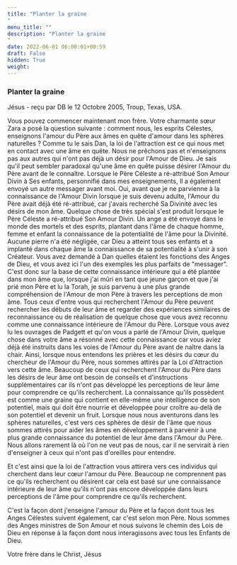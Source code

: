```yaml
---
title: "Planter la graine
"
menu_title: ""
description: "Planter la graine
"
date: 2022-06-01 06:00:01+00:59
draft: False
hidden: True
weight:
---
```

### Planter la graine

Jésus - reçu par DB le 12 Octobre 2005, Troup, Texas, USA.

Vous pouvez commencer maintenant mon frère. Votre charmante sœur Zara a posé la question suivante : comment nous, les esprits Célestes, enseignons l'amour du Père aux âmes en quête d'amour dans les sphères naturelles ?
Comme tu le sais Dan, la loi de l'attraction est ce qui nous met en contact avec une âme en quête. Nous ne prêchons pas et n'enseignons pas aux autres qui n'ont pas déjà un désir pour l'Amour de Dieu. Je sais qu'il peut sembler paradoxal qu'une âme en quête puisse désirer l'Amour du Père avant de le connaître.
Lorsque le Père Céleste a ré-attribué Son Amour Divin à Ses enfants, personnifié dans mes enseignements, Il a également envoyé un autre messager avant moi. Oui, avant que je ne parvienne à la connaissance de l'Amour Divin lorsque je suis devenu adulte, l'Amour du Père avait déjà été ré-attribué, car j'avais recherché Sa Divinité avec les désirs de mon âme. Quelque chose de très spécial s'est produit lorsque le Père Céleste a ré-attribué Son Amour Divin. Un ange a été envoyé dans le monde des mortels et des esprits, plantant dans l'âme de chaque homme, femme et enfant la connaissance de la potentialité de l'âme pour la Divinité. Aucune pierre n'a été négligée, car Dieu a atteint tous ses enfants et a implanté dans chaque âme la connaissance de sa potentialité à s'unir à son Créateur. Vous avez demandé à Dan quelles étaient les fonctions des Anges de Dieu, et vous avez ici l'un des exemples les plus parfaits de "messager".
C'est donc sur la base de cette connaissance intérieure qui a été plantée dans mon âme que, lorsque j'ai mûri en tant que jeune garçon et que j'ai prié mon Père et lu la Torah, je suis parvenu à une plus grande compréhension de l'Amour de mon Père à travers les perceptions de mon âme.
Tous ceux d'entre vous qui recherchent l'Amour du Père peuvent rechercher les débuts de leur âme et regarder des expériences similaires de reconnaissance ou de réalisation de quelque chose que vous avez reconnu comme une connaissance intérieure de l'Amour du Père. Lorsque vous avez lu les ouvrages de Padgett et qu'on vous a parlé de l'Amour Divin, quelque chose dans votre âme a résonné avec cette connaissance car vous aviez déjà été instruits dans les voies de l'Amour du Père avant de naître dans la chair.
Ainsi, lorsque nous entendons les prières et les désirs du cœur du chercheur de l'Amour du Père, nous sommes attirés par la Loi d'Attraction vers cette âme. Beaucoup de ceux qui recherchent l'Amour du Père dans les désirs de leur âme ont besoin de conseils et d'instructions supplémentaires car ils n'ont pas développé les perceptions de leur âme pour comprendre ce qu'ils recherchent. La connaissance qu'ils possèdent est comme une graine qui contient en elle-même une intelligence de son potentiel, mais qui doit être nourrie et développée pour croître au-delà de son potentiel et devenir un fruit.
Lorsque nous nous aventurons dans les sphères naturelles, c'est vers ces sphères de désir de l'âme que nous sommes attirés pour aider les âmes en développement à parvenir à une plus grande connaissance du potentiel de leur âme dans l'Amour du Père. Nous allons rarement là où l'on ne veut pas de nous, car il ne servirait à rien d'enseigner à ceux qui n'ont pas d'oreilles pour entendre.

Et c'est ainsi que la loi de l'attraction vous attirera vers ces individus qui cherchent dans leur cœur l'amour du Père. Beaucoup ne comprennent pas ce qu'ils recherchent ou désirent car cela est basé sur une connaissance intérieure de leur âme qu'ils n'ont pas encore développée dans leurs perceptions de l'âme pour comprendre ce qu'ils recherchent.

C'est la façon dont j'enseigne l'amour du Père et la façon dont tous les Anges Célestes suivent également, car c'est selon mon Père. Nous sommes des Anges ministres de Son Amour et nous suivons le chemin des Lois de Dieu en réponse à la façon dont nous interagissons avec tous les Enfants de Dieu.

Votre frère dans le Christ, Jésus